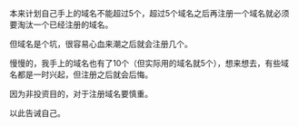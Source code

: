 本来计划自己手上的域名不能超过5个，超过5个域名之后再注册一个域名就必须要淘汰一个已经注册的域名。

但域名是个坑，很容易心血来潮之后就会注册几个。

慢慢的，我手上的域名也有了10个（但实际用的域名就5个），想来想去，有些域名都是一时兴起，但注册之后就会后悔。

因为非投资目的，对于注册域名要慎重。

以此告诫自己。